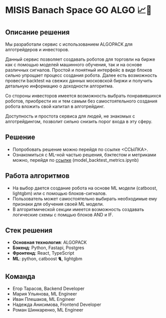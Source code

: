 # MISIS Banach Space GO ALGO 📈🤖

## Описание решения
Мы разработали сервис с использованием ALGOPACK для алготрейдеров и инвесторов. 

Данный сервис позволяет создавать роботов для торговли на бирже как с помощью моделей машинного обучения, так и на основе различных сигналов. Простой и понятный интерфейс в виде блоков сильно упрощает процесс создания робота. Далее есть возможность провести backtest  на свежих данных московской биржи и получить детальную информацию о доходности алгоритма. 

Со стороны инвесторов имеется возможность выбрать понравившихся роботов, приобрести их и тем самым без самостоятельного создания робота вложить свой капитал в алготрейдинг. 

Доступность и простота сервиса для людей, не знакомых с алготрейдингом, позволит сильно снизить порог входа в эту сферу.

## Решение

- Попробовать решение можно перейдя по ссылке <ССЫЛКА>.
- Ознакомиться с ML-ной частью решения, бэктестом и метриками можно, перейдя по [ссылке](https://drive.google.com/drive/folders/1Wfvfvy2mr8EGsSFTHDWb87Zifk3EZQo1) (model_backtest_metrics.ipynb)

## Работа алгоритмов
- На выбор дается создание робота на основе ML модели (catboost, lightgbm) или с помощью блоков-сигналов.
- Пользователь может самостоятельно выбирать необходимые ему признаки для обучения своей ML модели.
- В алгоритмической секции имеется возможность создавать логические схемы с помщью блоков AND и IF.

## Стек решения

- __Основная технология__: ALGOPACK
- __Бэкенд__: Python, Fastapi, Postgres
- __Фронтенд__: React, TypeScript
- __ML__: python, catboost 🐈, lightgbm

## Команда

- Егор Тарасов, Backend Developer
- Мария Ульянова, ML Engineer
- Иван Плешаков, ML Engineer
- Надежда Анисимова, Frontend Developer
- Роман Шинкаренко, ML Engineer
